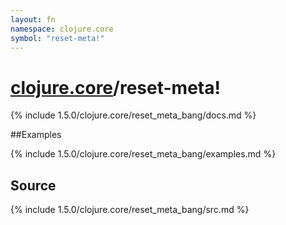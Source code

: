 ```yaml
---
layout: fn
namespace: clojure.core
symbol: "reset-meta!"
---
```


# [clojure.core](../)/reset-meta!

{% include 1.5.0/clojure.core/reset_meta_bang/docs.md %}

##Examples

{% include 1.5.0/clojure.core/reset_meta_bang/examples.md %}
## Source
{% include 1.5.0/clojure.core/reset_meta_bang/src.md %}

